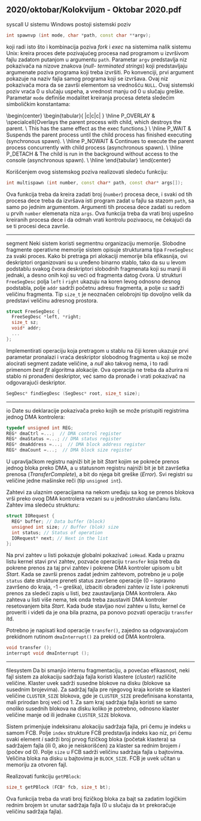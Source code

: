 2020/oktobar/Kolokvijum - Oktobar 2020.pdf
--------------------------------------------------------------------------------
syscall
U sistemu Windows postoji sistemski poziv
```cpp
int spawnvp (int mode, char *path, const char **argv);
```
koji radi isto što i kombinacija poziva *fork* i *exec* na sistemima nalik sistemu Unix: kreira
proces dete pozivajućeg procesa nad programom u izvršivom fajlu zadatom putanjom u
argumentu `path`. Parametar `argv` predstavlja niz pokazivača na nizove znakova (*null-
terminated strings*) koji predstavljaju argumenate poziva programa koji treba izvršiti. Po
konvenciji, prvi argument pokazuje na naziv fajla samog programa koji se izvršava. Ovaj niz
pokazivača mora da se završi elementom sa vrednošću `NULL`. Ovaj sistemski poziv vraća 0 u
slučaju uspeha, a vrednost manju od 0 u slučaju greške. Parametar `mode` definiše modalitet
kreiranja procesa deteta sledećim simboličkim konstantama:

\begin{center}
\begin{tabular}{ |c|c|c| }
 \hline
 P\_OVERLAY & \specialcell{Overlays the parent process with child, which destroys the parent. \\ This has the same effect as the exec functions.} \\
 \hline
 P\_WAIT & Suspends the parent process until the child process has finished executing (synchronous spawn). \\
 \hline
 P\_NOWAIT & Continues to execute the parent process concurrently with child process (asynchronous spawn). \\
 \hline
 P\_DETACH & The child is run in the background without access to the console (asynchronous spawn). \\
 \hline
\end{tabular}
\end{center}

Korišćenjem ovog sistemskog poziva realizovati sledeću funkciju:
```cpp
int multispawn (int number, const char* path, const char* args[]);
```

Ova funkcija treba da kreira zadati broj (`number`) procesa dece, i svaki od tih procesa dece
treba da izvršava isti program zadat u fajlu sa stazom `path`, sa samo po jednim argumentom.
Argumenti tih procesa dece zadati su redom u prvih `number` elemenata niza `args`. Ova
funkcija treba da vrati broj uspešno kreiranih procesa dece i da odmah vrati kontrolu
pozivaocu, ne čekajući da se ti procesi deca završe.

--------------------------------------------------------------------------------
segment
Neki sistem koristi segmentnu organizaciju memorije. Slobodne fragmente operativne
memorije sistem opisuje strukturama tipa `FreeSegDesc` za svaki proces. Kako bi pretraga pri
alokaciji memorije bila efikasnija, ovi deskriptori organizovani su u uređeno binarno stablo,
tako da su u levom podstablu svakog čvora deskriptori slobodnih fragmenata koji su manji ili
jednaki, a desno onih koji su veći od fragmenta datog čvora. U strukturi `FreeSegDesc` polja
`left` i `right` ukazuju na koren levog odnosno desnog podstabla, polje `addr` sadrži početnu
adresu fragmenta, a polje `sz` sadrži veličinu fragmenta. Tip `size_t` je neoznačen celobrojni
tip dovoljno velik da predstavi veličinu adresnog prostora.
```cpp
struct FreeSegDesc {
  FreeSegDesc *left, *right;
  size_t sz;
  void* addr;
  ...
};
```
Implementirati operaciju koja pretragom u stablu na čiji koren ukazuje prvi parametar
pronalazi i vraća deskriptor slobodnog fragmenta u koji se može alocirati segment zadate
veličine, a *null* ako takvog nema, i to radi primenom *best fit* algoritma alokacije. Ova
operacija ne treba da ažurira ni stablo ni pronađeni deskriptor, već samo da pronađe i vrati
pokazivač na odgovarajući deskriptor.
```cpp
SegDesc* findSegDesc (SegDesc* root, size_t size);
```

--------------------------------------------------------------------------------
io
Date su deklaracije pokazivača preko kojih se može pristupiti registrima jednog DMA
kontrolera:

```cpp
typedef unsigned int REG;
REG* dmaCtrl =...;  // DMA control register
REG* dmaStatus =...; // DMA status register
REG* dmaAddress =...;  // DMA block address register
REG* dmaCount =...;  // DMA block size register
```

U upravljačkom registru najniži bit je bit *Start* kojim se pokreće prenos jednog bloka preko
DMA, a u statusnom registru najniži bit je bit završetka prenosa (*TransferComplete*), a bit do
njega bit greške (*Error*). Svi registri su veličine jedne mašinske reči (tip `unsigned int`).

Zahtevi za ulaznim operacijama na nekom uređaju sa kog se prenos blokova vrši preko ovog
DMA kontrolera vezani su u jednostruko ulančanu listu. Zahtev ima sledeću strukturu:

```cpp
struct IORequest {
  REG* buffer; // Data buffer (block)
  unsigned int size; // Buffer (blok) size
  int status; // Status of operation
  IORequest* next; // Next in the list
};
```

Na prvi zahtev u listi pokazuje globalni pokazivač `ioHead`. Kada u praznu listu kernel stavi
prvi zahtev, pozvaće operaciju `transfer` koja treba da pokrene prenos za taj prvi zahtev i
pokrene DMA kontroler upisom u bit *Start*. Kada se završi prenos zadat jednim zahtevom,
potrebno je u polje `status` date strukture preneti status završene operacije (0 – ispravno
završeno do kraja, -1 – greška), izbaciti obrađeni zahtev iz liste i pokrenuti prenos za sledeći
zapis u listi, bez zaustavljanja DMA kontrolera. Ako zahteva u listi više nema, tek onda treba
zaustaviti DMA kontroler resetovanjem bita *Start*. Kada bude stavljao novi zahtev u listu,
kernel će proveriti i videti da je ona bila prazna, pa ponovo pozvati operaciju `transfer` itd.

Potrebno je napisati kod operacije `transfer()`, zajedno sa odgovarajućom prekidnom
rutinom `dmaInterrupt()` za prekid od DMA kontrolera.

```cpp
void transfer ();
interrupt void dmaInterrupt ();
```

--------------------------------------------------------------------------------
filesystem
Da bi smanjio internu fragmentaciju, a povećao efikasnost, neki fajl sistem za alokaciju
sadržaja fajla koristi klastere (*cluster*) različite veličine. Klaster uvek sadrži susedne blokove
na disku (blokove sa susednim brojevima). Za sadržaj fajla pre njegovog kraja koriste se
klasteri veličine `CLUSTER_SIZE` blokova, gde je `CLUSTER_SIZE` predefinisana konstanta, mali
prirodan broj veći od 1. Za sam kraj sadržaja fajla koristi se samo onoliko susednih blokova
na disku koliko je potrebno, odnosno klaster veličine manje od ili jednake `CLUSTER_SIZE`
blokova.

Sistem primenjuje indeksiranu alokaciju sadržaja fajla, pri čemu je indeks u samom FCB.
Polje `index` strukture FCB predstavlja indeks kao niz, pri čemu svaki element *i* sadrži broj
prvog fizičkog bloka (početak klastera) sa sadržajem fajla (ili 0, ako je neiskorišćen) za
klaster sa rednim brojem *i* (počev od 0). Polje `size` u FCB sadrži veličinu sadržaja fajla u
bajtovima. Veličina bloka na disku u bajtovima je `BLOCK_SIZE`. FCB je uvek učitan u
memoriju za otvoren fajl.

Realizovati funkciju `getPBlock`:

```cpp
size_t getPBlock (FCB* fcb, size_t bt);
```

Ova funkcija treba da vrati broj fizičkog bloka za bajt sa zadatim logičkim rednim brojem `bt`
unutar sadržaja fajla (0 u slučaju da `bt` prekoračuje veličinu sadržaja fajla).
